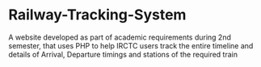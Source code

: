 # Railway-Tracking-System
A website developed as part of academic requirements during 2nd semester, that uses PHP to help IRCTC users track the entire timeline and details of Arrival, Departure timings and stations of the required train
